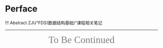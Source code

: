 # Perface

!!! Abstract
    ZJU“FDS(数据结构基础)“课程相关笔记

---

<center><font face="JetBrains Mono" size=6 color=grey size=36>To Be Continued</font></center>

